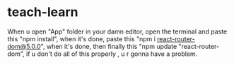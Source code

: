 # teach-learn
 
When u open "App" folder in your damn editor, open the terminal and paste this "npm install", when it's done, paste this "npm i react-router-dom@5.0.0", when it's done, then finally this "npm update "react-router-dom", if u don't do all of this properly , u r gonna have a problem.
